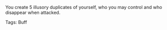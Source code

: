 You create 5 illusory duplicates of yourself, who you may control and who disappear when attacked.

Tags: Buff